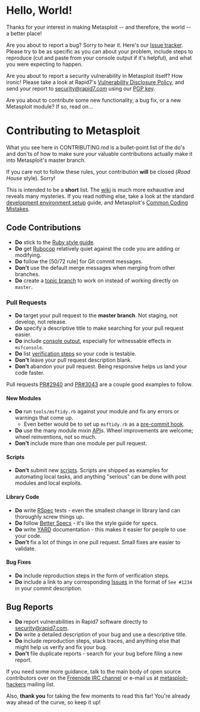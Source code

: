 # Hello, World!

Thanks for your interest in making Metasploit -- and therefore, the
world -- a better place!

Are you about to report a bug? Sorry to hear it. Here's our [Issue tracker].
Please try to be as specific as you can about your problem, include steps
to reproduce (cut and paste from your console output if it's helpful), and
what you were expecting to happen.

Are you about to report a security vulnerability in Metasploit itself?
How ironic! Please take a look at Rapid7's [Vulnerability
Disclosure Policy](https://www.rapid7.com/disclosure.jsp), and send
your report to security@rapid7.com using our [PGP key].

Are you about to contribute some new functionality, a bug fix, or a new
Metasploit module? If so, read on...

# Contributing to Metasploit

What you see here in CONTRIBUTING.md is a bullet-point list of the do's
and don'ts of how to make sure *your* valuable contributions actually
make it into Metasploit's master branch.

If you care not to follow these rules, your contribution **will** be
closed (*Road House* style). Sorry!

This is intended to be a **short** list. The [wiki] is much more
exhaustive and reveals many mysteries. If you read nothing else, take a
look at the standard [development environment setup] guide,
and Metasploit's [Common Coding Mistakes].

## Code Contributions

* **Do** stick to the [Ruby style guide].
* **Do** get [Rubocop] relatively quiet against the code you are adding or modifying.
* **Do** follow the [50/72 rule] for Git commit messages.
* **Don't** use the default merge messages when merging from other branches.
* **Do** create a [topic branch] to work on instead of working directly on `master`.

### Pull Requests

* **Do** target your pull request to the **master branch**. Not staging, not develop, not release.
* **Do** specify a descriptive title to make searching for your pull request easier.
* **Do** include [console output], especially for witnessable effects in `msfconsole`.
* **Do** list [verification steps] so your code is testable.
* **Don't** leave your pull request description blank.
* **Don't** abandon your pull request. Being responsive helps us land your code faster.

Pull requests [PR#2940] and [PR#3043] are a couple good examples to follow.

#### New Modules

* **Do** run `tools/msftidy.rb` against your module and fix any errors or warnings that come up.
  - Even better would be to set up `msftidy.rb` as a [pre-commit hook].
* **Do** use the many module mixin [API]s. Wheel improvements are welcome; wheel reinventions, not so much.
* **Don't** include more than one module per pull request.

#### Scripts

* **Don't** submit new [scripts].  Scripts are shipped as examples for
  automating local tasks, and anything "serious" can be done with post
  modules and local exploits.

#### Library Code

* **Do** write [RSpec] tests - even the smallest change in library land can thoroughly screw things up.
* **Do** follow [Better Specs] - it's like the style guide for specs.
* **Do** write [YARD] documentation - this makes it easier for people to use your code.
* **Don't** fix a lot of things in one pull request. Small fixes are easier to validate.

#### Bug Fixes

* **Do** include reproduction steps in the form of verification steps.
* **Do** include a link to any corresponding [Issues] in the format of
  `See #1234` in your commit description.

## Bug Reports

* **Do** report vulnerabilities in Rapid7 software directly to security@rapid7.com.
* **Do** write a detailed description of your bug and use a descriptive title.
* **Do** include reproduction steps, stack traces, and anything else that might help us verify and fix your bug.
* **Don't** file duplicate reports - search for your bug before filing a new report.

If you need some more guidance, talk to the main body of open
source contributors over on the [Freenode IRC channel]
or e-mail us at [metasploit-hackers] mailing list.

Also, **thank you** for taking the few moments to read this far! You're
already way ahead of the curve, so keep it up!

[Issue Tracker]:http://r-7.co/MSF-BUGv1
[PGP key]:http://pgp.mit.edu:11371/pks/lookup?op=vindex&search=0x2380F85B8AD4DB8D
[wiki]:https://github.com/rapid7/metasploit-framework/wiki
[scripts]: https://github.com/rapid7/metasploit-framework/tree/master/scripts
[development environment setup]:https://github.com/rapid7/metasploit-framework/wiki/Setting-Up-a-Metasploit-Development-Environment
[Common Coding Mistakes]:https://github.com/rapid7/metasploit-framework/wiki/Common-Metasploit-Module-Coding-Mistakes
[Ruby style guide]:https://github.com/bbatsov/ruby-style-guide
[Rubocop]:https://rubygems.org/search?query=rubocop
[50.72 rule]:http://tbaggery.com/2008/04/19/a-note-about-git-commit-messages.html
[topic branch]:http://git-scm.com/book/en/Git-Branching-Branching-Workflows#Topic-Branches
[console output]:https://help.github.com/articles/github-flavored-markdown#fenced-code-blocks
[verification steps]:https://help.github.com/articles/writing-on-github#task-lists
[PR#2940]:https://github.com/rapid7/metasploit-framework/pull/2940
[PR#3043]:https://github.com/rapid7/metasploit-framework/pull/3043
[pre-commit hook]:https://github.com/rapid7/metasploit-framework/blob/master/tools/dev/pre-commit-hook.rb
[API]:https://rapid7.github.io/metasploit-framework/api/
[RSpec]:http://rspec.info/
[Better Specs]:http://betterspecs.org/
[YARD]:http://yardoc.org/
[Issues]:https://github.com/rapid7/metasploit-framework/issues
[Freenode IRC channel]:http://webchat.freenode.net/?channels=%23metasploit&uio=d4
[metasploit-hackers]:https://lists.sourceforge.net/lists/listinfo/metasploit-hackers
